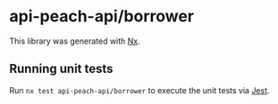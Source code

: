 # api-peach-api/borrower

This library was generated with [Nx](https://nx.dev).

## Running unit tests

Run `nx test api-peach-api/borrower` to execute the unit tests via [Jest](https://jestjs.io).
